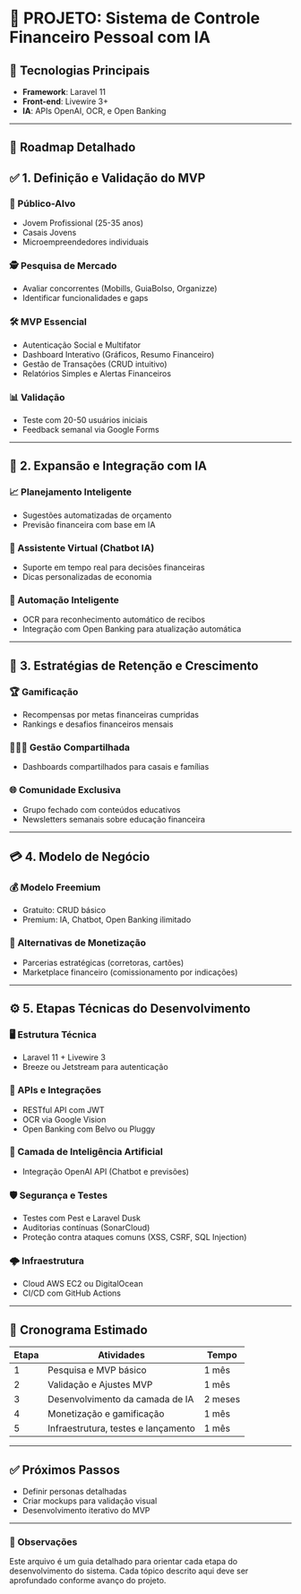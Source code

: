 # 🚀 PROJETO: Sistema de Controle Financeiro Pessoal com IA

## 📌 Tecnologias Principais

- **Framework**: Laravel 11
- **Front-end**: Livewire 3+
- **IA**: APIs OpenAI, OCR, e Open Banking

---

## 🔖 Roadmap Detalhado

## ✅ 1. Definição e Validação do MVP

### 🎯 Público-Alvo

- Jovem Profissional (25-35 anos)
- Casais Jovens
- Microempreendedores individuais

### 🕵️ Pesquisa de Mercado

- Avaliar concorrentes (Mobills, GuiaBolso, Organizze)
- Identificar funcionalidades e gaps

### 🛠️ MVP Essencial

- Autenticação Social e Multifator
- Dashboard Interativo (Gráficos, Resumo Financeiro)
- Gestão de Transações (CRUD intuitivo)
- Relatórios Simples e Alertas Financeiros

### 📊 Validação

- Teste com 20-50 usuários iniciais
- Feedback semanal via Google Forms

---

## 🤖 2. Expansão e Integração com IA

### 📈 Planejamento Inteligente

- Sugestões automatizadas de orçamento
- Previsão financeira com base em IA

### 💬 Assistente Virtual (Chatbot IA)

- Suporte em tempo real para decisões financeiras
- Dicas personalizadas de economia

### 🔄 Automação Inteligente

- OCR para reconhecimento automático de recibos
- Integração com Open Banking para atualização automática

---

## 🔄 3. Estratégias de Retenção e Crescimento

### 🏆 Gamificação

- Recompensas por metas financeiras cumpridas
- Rankings e desafios financeiros mensais

### 👨‍👩‍👦 Gestão Compartilhada

- Dashboards compartilhados para casais e famílias

### 🌐 Comunidade Exclusiva

- Grupo fechado com conteúdos educativos
- Newsletters semanais sobre educação financeira

---

## 💳 4. Modelo de Negócio

### 💰 Modelo Freemium

- Gratuito: CRUD básico
- Premium: IA, Chatbot, Open Banking ilimitado

### 🤝 Alternativas de Monetização

- Parcerias estratégicas (corretoras, cartões)
- Marketplace financeiro (comissionamento por indicações)

---

## ⚙️ 5. Etapas Técnicas do Desenvolvimento

### 🖥️ Estrutura Técnica

- Laravel 11 + Livewire 3
- Breeze ou Jetstream para autenticação

### 🔌 APIs e Integrações

- RESTful API com JWT
- OCR via Google Vision
- Open Banking com Belvo ou Pluggy

### 🧠 Camada de Inteligência Artificial

- Integração OpenAI API (Chatbot e previsões)

### 🛡️ Segurança e Testes

- Testes com Pest e Laravel Dusk
- Auditorias contínuas (SonarCloud)
- Proteção contra ataques comuns (XSS, CSRF, SQL Injection)

### 🌩️ Infraestrutura

- Cloud AWS EC2 ou DigitalOcean
- CI/CD com GitHub Actions

---

## 📅 Cronograma Estimado

| Etapa | Atividades                          | Tempo   |
| ----- | ----------------------------------- | ------- |
| 1     | Pesquisa e MVP básico               | 1 mês   |
| 2     | Validação e Ajustes MVP             | 1 mês   |
| 3     | Desenvolvimento da camada de IA     | 2 meses |
| 4     | Monetização e gamificação           | 1 mês   |
| 5     | Infraestrutura, testes e lançamento | 1 mês   |

---

## ✅ Próximos Passos

- Definir personas detalhadas
- Criar mockups para validação visual
- Desenvolvimento iterativo do MVP

---

### 📌 Observações

Este arquivo é um guia detalhado para orientar cada etapa do desenvolvimento do sistema. Cada tópico descrito aqui deve ser aprofundado conforme avanço do projeto.
